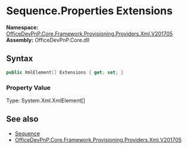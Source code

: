 # Sequence.Properties Extensions
  

**Namespace:** [OfficeDevPnP.Core.Framework.Provisioning.Providers.Xml.V201705](OfficeDevPnP.Core.Framework.Provisioning.Providers.Xml.V201705.md)  
**Assembly:** OfficeDevPnP.Core.dll  
## Syntax
```C#
public XmlElement[] Extensions { get; set; }
```

### Property Value
Type: System.Xml.XmlElement[]  

## See also
- [Sequence](OfficeDevPnP.Core.Framework.Provisioning.Providers.Xml.V201705.Sequence.md) 
- [OfficeDevPnP.Core.Framework.Provisioning.Providers.Xml.V201705](OfficeDevPnP.Core.Framework.Provisioning.Providers.Xml.V201705.md) 

